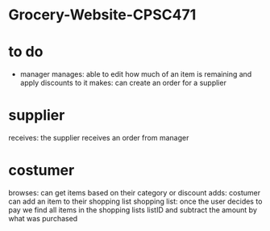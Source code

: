 # Grocery-Website-CPSC471




# to do
- manager
manages: able to edit how much of an item is remaining and apply discounts to it
makes: can create an order for a supplier
# supplier
receives: the supplier receives an order from manager
# costumer
browses: can get items based on their category or discount
adds: costumer can add an item to their shopping list
shopping list: once the user decides to pay we find all items in the shopping lists listID and subtract the amount by what was purchased

